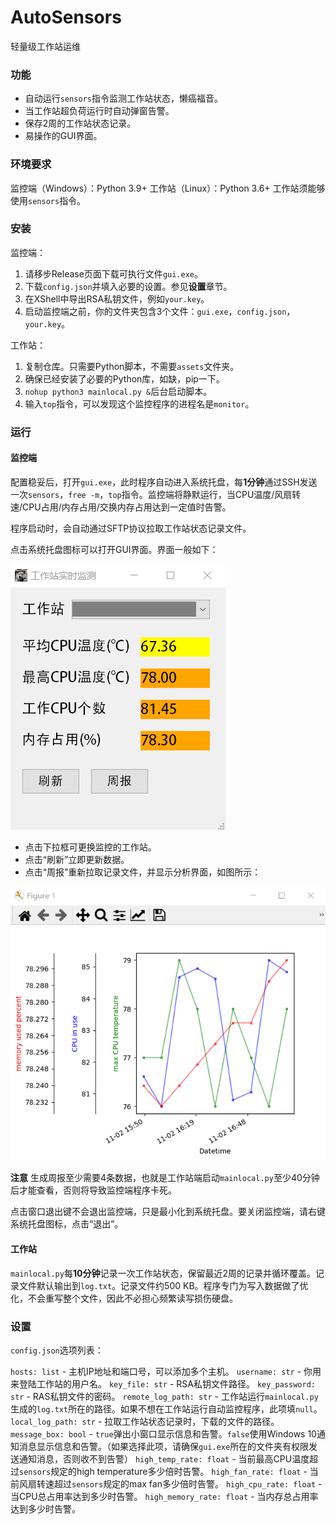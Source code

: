 # AutoSensors

轻量级工作站运维

### 功能

- 自动运行`sensors`指令监测工作站状态，懒癌福音。
- 当工作站超负荷运行时自动弹窗告警。
- 保存2周的工作站状态记录。
- 易操作的GUI界面。

### 环境要求

监控端（Windows）：Python 3.9+
工作站（Linux）：Python 3.6+
工作站须能够使用`sensors`指令。

### 安装

监控端：
1. 请移步Release页面下载可执行文件`gui.exe`。
2. 下载`config.json`并填入必要的设置。参见**设置**章节。
3. 在XShell中导出RSA私钥文件，例如`your.key`。
4. 启动监控端之前，你的文件夹包含3个文件：`gui.exe`，`config.json`，`your.key`。

工作站：
1. 复制仓库。只需要Python脚本，不需要`assets`文件夹。
2. 确保已经安装了必要的Python库，如缺，pip一下。
3. `nohup python3 mainlocal.py &`后台启动脚本。
4. 输入`top`指令，可以发现这个监控程序的进程名是`monitor`。

### 运行

#### 监控端

配置稳妥后，打开`gui.exe`，此时程序自动进入系统托盘，每**1分钟**通过SSH发送一次`sensors`，`free -m`，`top`指令。监控端将静默运行，当CPU温度/风扇转速/CPU占用/内存占用/交换内存占用达到一定值时告警。

程序启动时，会自动通过SFTP协议拉取工作站状态记录文件。

点击系统托盘图标可以打开GUI界面。界面一般如下：

![图片](readme_img/1.png)

- 点击下拉框可更换监控的工作站。
- 点击“刷新”立即更新数据。
- 点击“周报”重新拉取记录文件，并显示分析界面，如图所示：

![图片](readme_img/2.png)

**注意** 生成周报至少需要4条数据，也就是工作站端启动`mainlocal.py`至少40分钟后才能查看，否则将导致监控端程序卡死。

点击窗口退出键不会退出监控端，只是最小化到系统托盘。要关闭监控端，请右键系统托盘图标，点击“退出”。

#### 工作站

`mainlocal.py`每**10分钟**记录一次工作站状态，保留最近2周的记录并循环覆盖。记录文件默认输出到`log.txt`。记录文件约500 KB。程序专门为写入数据做了优化，不会重写整个文件，因此不必担心频繁读写损伤硬盘。

### 设置

`config.json`选项列表：

`hosts: list` - 主机IP地址和端口号，可以添加多个主机。
`username: str` - 你用来登陆工作站的用户名。
`key_file: str` - RSA私钥文件路径。
`key_password: str` - RAS私钥文件的密码。
`remote_log_path: str` - 工作站运行`mainlocal.py`生成的`log.txt`所在的路径。如果不想在工作站运行自动监控程序，此项填`null`。
`local_log_path: str` - 拉取工作站状态记录时，下载的文件的路径。
`message_box: bool` - `true`弹出小窗口显示信息和告警。`false`使用Windows 10通知消息显示信息和告警。（如果选择此项，请确保`gui.exe`所在的文件夹有权限发送通知消息，否则收不到告警）
`high_temp_rate: float` - 当前最高CPU温度超过`sensors`规定的high temperature多少倍时告警。
`high_fan_rate: float` - 当前风扇转速超过`sensors`规定的max fan多少倍时告警。
`high_cpu_rate: float` - 当CPU总占用率达到多少时告警。
`high_memory_rate: float` - 当内存总占用率达到多少时告警。
